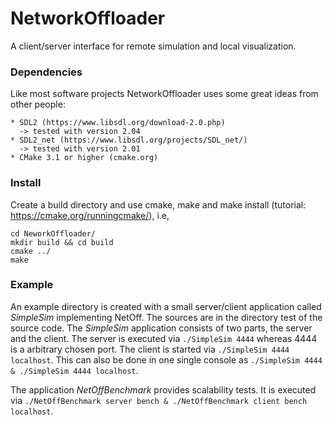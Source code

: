 # NetworkOffloader
A client/server interface for remote simulation and local visualization.  

### Dependencies

Like most software projects NetworkOffloader uses some great ideas from other people:

    * SDL2 (https://www.libsdl.org/download-2.0.php) 
      -> tested with version 2.04
    * SDL2_net (https://www.libsdl.org/projects/SDL_net/)
      -> tested with version 2.01
    * CMake 3.1 or higher (cmake.org)
      
### Install
  
  Create a build directory and use cmake, make and make install (tutorial: https://cmake.org/runningcmake/), i.e, 
  ```
  cd NeworkOffloader/
  mkdir build && cd build
  cmake ../
  make
  ```  

### Example
  
  An example directory is created with a small server/client application called *SimpleSim* implementing NetOff. The sources are in the directory test of the source code. The *SimpleSim* application consists of two parts, the server and the client. The server is executed via `./SimpleSim 4444` whereas 4444 is a arbitrary chosen port. The client is started via `./SimpleSim 4444 localhost`.
This can also be done in one single console as `./SimpleSim 4444 & ./SimpleSim 4444 localhost`.

The application *NetOffBenchmark* provides scalability tests. It is executed via `./NetOffBenchmark server bench & ./NetOffBenchmark client bench localhost`.
